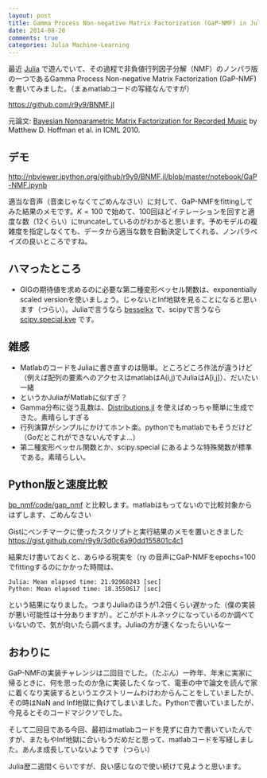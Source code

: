 ```yaml
---
layout: post
title: Gamma Process Non-negative Matrix Factorization (GaP-NMF) in Julia
date: 2014-08-20
comments: true
categories: Julia Machine-Learning
---
```


最近 [Julia](julialang.org) で遊んでいて、その過程で非負値行列因子分解（NMF）のノンパラ版の一つであるGamma Process Non-negative Matrix Factorization (GaP-NMF) を書いてみました。（まぁmatlabコードの写経なんですが）

https://github.com/r9y9/BNMF.jl

元論文:
 [Bayesian Nonparametric Matrix Factorization for Recorded Music](http://soundlab.cs.princeton.edu/publications/2010_icml_gapnmf.pdf)
by Matthew D. Hoffman et al. in ICML 2010.

## デモ

http://nbviewer.ipython.org/github/r9y9/BNMF.jl/blob/master/notebook/GaP-NMF.ipynb

適当な音声（音楽じゃなくてごめんなさい）に対して、GaP-NMFをfittingしてみた結果のメモです。$K=100$ で始めて、100回ほどイテレーションを回すと適度な数（12くらい）にtruncateしているのがわかると思います。予めモデルの複雑度を指定しなくても、データから適当な数を自動決定してくれる、ノンパラベイズの良いところですね。

## ハマったところ

- GIGの期待値を求めるのに必要な第二種変形ベッセル関数は、exponentially scaled versionを使いましょう。じゃないとInf地獄を見ることになると思います（つらい）。Juliaで言うなら [besselkx](https://julia.readthedocs.org/en/latest/stdlib/base/?highlight=besselkx#Base.besselkx) で、scipyで言うなら [scipy.special.kve](http://students.mimuw.edu.pl/~pbechler/scipy_doc/generated/scipy.special.kve.html#scipy.special.kve) です。

## 雑感

- MatlabのコードをJuliaに書き直すのは簡単。ところどころ作法が違うけど（例えば配列の要素へのアクセスはmatlabはA(i,j)でJuliaはA[i,j]）、だいたい一緒
- というかJuliaがMatlabに似すぎ？
- Gamma分布に従う乱数は、[Distributions,jl](https://github.com/JuliaStats/Distributions.jl) を使えばめっちゃ簡単に生成できた。素晴らしすぎる
- 行列演算がシンプルにかけてホント楽。pythonでもmatlabでもそうだけど（Goだとこれができないんですよ…）
- 第二種変形ベッセル関数とか、scipy.special にあるような特殊関数が標準である。素晴らしい。

## Python版と速度比較

[bp_nmf/code/gap_nmf](https://github.com/dawenl/bp_nmf/tree/master/code/gap_nmf) と比較します。matlabはもってないので比較対象からはずします、ごめんなさい

Gistにベンチマークに使ったスクリプトと実行結果のメモを置いときました
https://gist.github.com/r9y9/3d0c6a90dd155801c4c1

結果だけ書いておくと、あらゆる現実を（ry の音声にGaP-NMFをepochs=100でfittingするのにかかった時間は、

```
Julia: Mean elapsed time: 21.92968243 [sec]
Python: Mean elapsed time: 18.3550617 [sec]
```

という結果になりました。つまりJuliaのほうが1.2倍くらい遅かった（僕の実装が悪い可能性は十分ありますが）。どこがボトルネックになっているのか調べていないので、気が向いたら調べます。Juliaの方が速くなったらいいなー

## おわりに

GaP-NMFの実装チャレンジは二回目でした。（たぶん）一昨年、年末に実家に帰るときに、何を思ったのか急に実装したくなって、電車の中で論文を読んで家に着くなり実装するというエクストリームわけわからんことをしていましたが、その時はNaN and Inf地獄に負けてしまいました。Pythonで書いていましたが、今見るとそのコードマジクソでした。

そして二回目である今回、最初はmatlabコードを見ずに自力で書いていたんですが、またもやInf地獄に合いもうだめだと思って、matlabコードを写経しました。あんま成長していないようです（つらい）

Julia歴二週間くらいですが、良い感じなので使い続けて見ようと思います。
